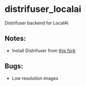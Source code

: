 # distrifuser_localai

Distrifuser backend for LocalAI

## Notes:
- Install Distrifuser from [this fork](https://github.com/feifeibear/distrifuser/tree/fjr)

## Bugs:
- Low resolution images

